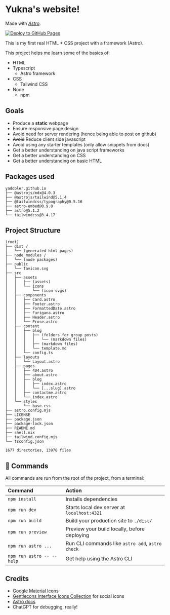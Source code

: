 # Yukna's website!

Made with [*Astro*](https://docs.astro.build).

[![Deploy to GitHub Pages](https://github.com/yadobler/yadobler.github.io/actions/workflows/deploy.yml/badge.svg)](https://github.com/yadobler/yadobler.github.io/actions/workflows/deploy.yml)

This is my first real HTML + CSS project with a framework (Astro).

This project helps me learn some of the basics of:
- HTML
- Typescript
    - Astro framework
- CSS 
    - Tailwind CSS
- Node
    - npm

## Goals
- Produce a **static** webpage 
- Ensure responsive page design
- Avoid need for server rendering (hence being able to post on github) 
- ~~Avoid~~ Reduce client side javascript
- Avoid using any starter templates (only allow snippets from docs) 
- Get a better understanding on java script frameworks 
- Get a better understanding on CSS
- Get a better understanding on basic HTML

## Packages used

```text
yadobler.github.io
├── @astrojs/mdx@4.0.3
├── @astrojs/tailwind@5.1.4
├── @tailwindcss/typography@0.5.16
├── astro-embed@0.9.0
├── astro@5.1.2
└── tailwindcss@3.4.17
```

## Project Structure

```text
(root)
├── dist / 
│   └── (generated html pages)
├── node_modules /
│   └── (node packages)
├── public
│   └── favicon.svg
├── src
│   ├── assets
│   │   ├── (assets)
│   │   └── icons
│   │       └── (icon svgs)
│   ├── components
│   │   ├── Card.astro
│   │   ├── Footer.astro
│   │   ├── FormattedDate.astro
│   │   ├── Furigana.astro
│   │   ├── Header.astro
│   │   └── Prose.astro
│   ├── content
│   │   ├── blog
│   │   │   ├── (folders for group posts)
│   │   │   │   └── (markdown files)
│   │   │   ├── (markdown files)
│   │   │   └── template.md
│   │   └── config.ts
│   ├── layouts
│   │   └── Layout.astro
│   ├── pages
│   │   ├── 404.astro
│   │   ├── about.astro
│   │   ├── blog
│   │   │   ├── index.astro
│   │   │   └── [...slug].astro
│   │   ├── contactme.astro
│   │   └── index.astro
│   └── styles
│       └── base.css
├── astro.config.mjs
├── LICENSE
├── package.json
├── package-lock.json
├── README.md
├── shell.nix
├── tailwind.config.mjs
└── tsconfig.json

1677 directories, 13978 files
```

## 🧞 Commands

All commands are run from the root of the project, from a terminal:

| Command                   | Action                                           |
| :------------------------ | :----------------------------------------------- |
| `npm install`             | Installs dependencies                            |
| `npm run dev`             | Starts local dev server at `localhost:4321`      |
| `npm run build`           | Build your production site to `./dist/`          |
| `npm run preview`         | Preview your build locally, before deploying     |
| `npm run astro ...`       | Run CLI commands like `astro add`, `astro check` |
| `npm run astro -- --help` | Get help using the Astro CLI                     |

## Credits
- [Google Material Icons](https://fonts.google.com/)
- [Gentlecons Interface Icons Collection](https://www.svgrepo.com/collection/gentlecons-interface-icons/) for social icons
- [Astro docs](https://docs.astro.build/)
- ChatGPT for debugging, really!

